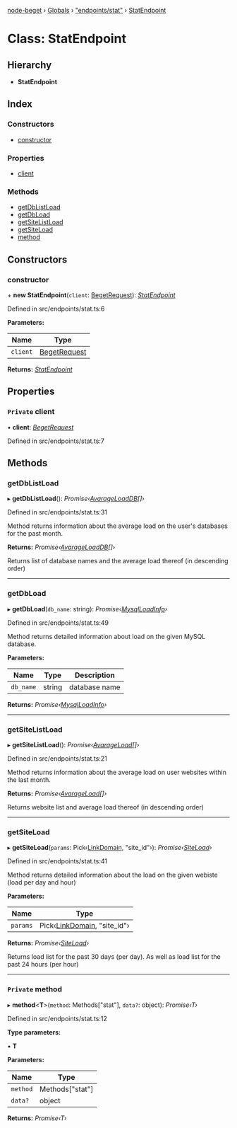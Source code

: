 [node-beget](../README.md) › [Globals](../globals.md) › ["endpoints/stat"](../modules/_endpoints_stat_.md) › [StatEndpoint](_endpoints_stat_.statendpoint.md)

# Class: StatEndpoint

## Hierarchy

* **StatEndpoint**

## Index

### Constructors

* [constructor](_endpoints_stat_.statendpoint.md#constructor)

### Properties

* [client](_endpoints_stat_.statendpoint.md#private-client)

### Methods

* [getDbListLoad](_endpoints_stat_.statendpoint.md#getdblistload)
* [getDbLoad](_endpoints_stat_.statendpoint.md#getdbload)
* [getSiteListLoad](_endpoints_stat_.statendpoint.md#getsitelistload)
* [getSiteLoad](_endpoints_stat_.statendpoint.md#getsiteload)
* [method](_endpoints_stat_.statendpoint.md#private-method)

## Constructors

###  constructor

\+ **new StatEndpoint**(`client`: [BegetRequest](_beget_request_.begetrequest.md)): *[StatEndpoint](_endpoints_stat_.statendpoint.md)*

Defined in src/endpoints/stat.ts:6

**Parameters:**

Name | Type |
------ | ------ |
`client` | [BegetRequest](_beget_request_.begetrequest.md) |

**Returns:** *[StatEndpoint](_endpoints_stat_.statendpoint.md)*

## Properties

### `Private` client

• **client**: *[BegetRequest](_beget_request_.begetrequest.md)*

Defined in src/endpoints/stat.ts:7

## Methods

###  getDbListLoad

▸ **getDbListLoad**(): *Promise‹[AvarageLoadDB](../modules/_types_stat_interface_.md#avarageloaddb)[]›*

Defined in src/endpoints/stat.ts:31

Method returns information about the average load on the user's databases
for the past month.

**Returns:** *Promise‹[AvarageLoadDB](../modules/_types_stat_interface_.md#avarageloaddb)[]›*

Returns list of database names and the average load thereof
(in descending order)

___

###  getDbLoad

▸ **getDbLoad**(`db_name`: string): *Promise‹[MysqlLoadInfo](../interfaces/_types_stat_interface_.mysqlloadinfo.md)›*

Defined in src/endpoints/stat.ts:49

Method returns detailed information about load on the given MySQL database.

**Parameters:**

Name | Type | Description |
------ | ------ | ------ |
`db_name` | string | database name  |

**Returns:** *Promise‹[MysqlLoadInfo](../interfaces/_types_stat_interface_.mysqlloadinfo.md)›*

___

###  getSiteListLoad

▸ **getSiteListLoad**(): *Promise‹[AvarageLoad](../interfaces/_types_stat_interface_.avarageload.md)[]›*

Defined in src/endpoints/stat.ts:21

Method returns information about the average load on user websites
within the last month.

**Returns:** *Promise‹[AvarageLoad](../interfaces/_types_stat_interface_.avarageload.md)[]›*

Returns website list and average load thereof (in descending order)

___

###  getSiteLoad

▸ **getSiteLoad**(`params`: Pick‹[LinkDomain](../interfaces/_types_site_interface_.linkdomain.md), "site_id"›): *Promise‹[SiteLoad](../interfaces/_types_stat_interface_.siteload.md)›*

Defined in src/endpoints/stat.ts:41

Method returns detailed information about the load on the given webiste
(load per day and hour)

**Parameters:**

Name | Type |
------ | ------ |
`params` | Pick‹[LinkDomain](../interfaces/_types_site_interface_.linkdomain.md), "site_id"› |

**Returns:** *Promise‹[SiteLoad](../interfaces/_types_stat_interface_.siteload.md)›*

Returns load list for the past 30 days (per day).
As well as load list for the past 24 hours (per hour)

___

### `Private` method

▸ **method**<**T**>(`method`: Methods["stat"], `data?`: object): *Promise‹T›*

Defined in src/endpoints/stat.ts:12

**Type parameters:**

▪ **T**

**Parameters:**

Name | Type |
------ | ------ |
`method` | Methods["stat"] |
`data?` | object |

**Returns:** *Promise‹T›*
